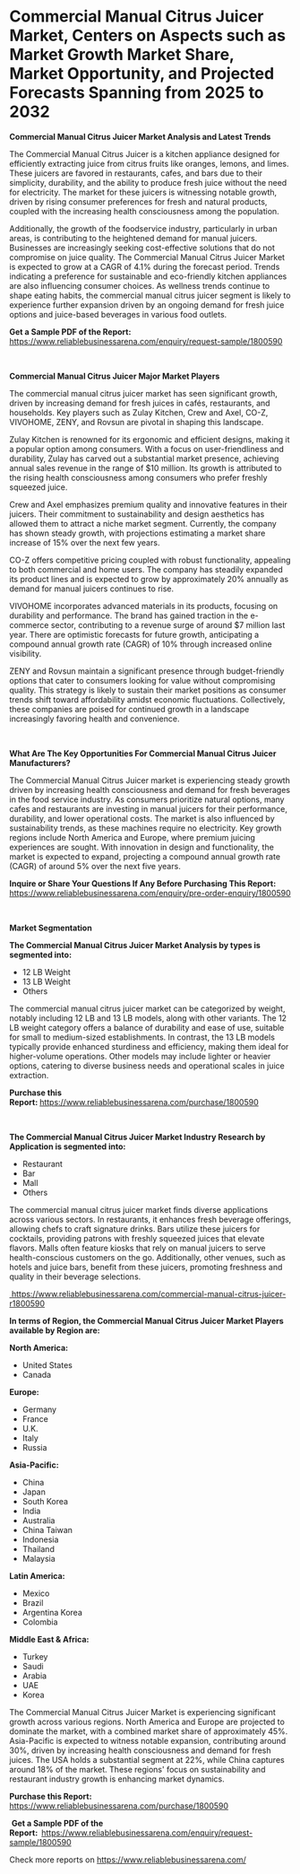 <p><h1>Commercial Manual Citrus Juicer Market, Centers on Aspects such as Market Growth Market Share, Market Opportunity, and Projected Forecasts Spanning from 2025 to 2032</h1></p><p><strong>Commercial Manual Citrus Juicer Market Analysis and Latest Trends</strong></p>
<p><p>The Commercial Manual Citrus Juicer is a kitchen appliance designed for efficiently extracting juice from citrus fruits like oranges, lemons, and limes. These juicers are favored in restaurants, cafes, and bars due to their simplicity, durability, and the ability to produce fresh juice without the need for electricity. The market for these juicers is witnessing notable growth, driven by rising consumer preferences for fresh and natural products, coupled with the increasing health consciousness among the population. </p><p>Additionally, the growth of the foodservice industry, particularly in urban areas, is contributing to the heightened demand for manual juicers. Businesses are increasingly seeking cost-effective solutions that do not compromise on juice quality. The Commercial Manual Citrus Juicer Market is expected to grow at a CAGR of 4.1% during the forecast period. Trends indicating a preference for sustainable and eco-friendly kitchen appliances are also influencing consumer choices. As wellness trends continue to shape eating habits, the commercial manual citrus juicer segment is likely to experience further expansion driven by an ongoing demand for fresh juice options and juice-based beverages in various food outlets.</p></p>
<p><strong>Get a Sample PDF of the Report:&nbsp;</strong> <a href="https://www.reliablebusinessarena.com/enquiry/request-sample/1800590?utm_campaign=2288&utm_medium=2&utm_source=Github&utm_content=ia&utm_term=19022025&utm_id=commercial-manual-citrus-juicer">https://www.reliablebusinessarena.com/enquiry/request-sample/1800590</a></p>
<p>&nbsp;</p>
<p><strong>Commercial Manual Citrus Juicer Major Market Players</strong></p>
<p><p>The commercial manual citrus juicer market has seen significant growth, driven by increasing demand for fresh juices in cafés, restaurants, and households. Key players such as Zulay Kitchen, Crew and Axel, CO-Z, VIVOHOME, ZENY, and Rovsun are pivotal in shaping this landscape.</p><p>Zulay Kitchen is renowned for its ergonomic and efficient designs, making it a popular option among consumers. With a focus on user-friendliness and durability, Zulay has carved out a substantial market presence, achieving annual sales revenue in the range of $10 million. Its growth is attributed to the rising health consciousness among consumers who prefer freshly squeezed juice.</p><p>Crew and Axel emphasizes premium quality and innovative features in their juicers. Their commitment to sustainability and design aesthetics has allowed them to attract a niche market segment. Currently, the company has shown steady growth, with projections estimating a market share increase of 15% over the next few years.</p><p>CO-Z offers competitive pricing coupled with robust functionality, appealing to both commercial and home users. The company has steadily expanded its product lines and is expected to grow by approximately 20% annually as demand for manual juicers continues to rise.</p><p>VIVOHOME incorporates advanced materials in its products, focusing on durability and performance. The brand has gained traction in the e-commerce sector, contributing to a revenue surge of around $7 million last year. There are optimistic forecasts for future growth, anticipating a compound annual growth rate (CAGR) of 10% through increased online visibility.</p><p>ZENY and Rovsun maintain a significant presence through budget-friendly options that cater to consumers looking for value without compromising quality. This strategy is likely to sustain their market positions as consumer trends shift toward affordability amidst economic fluctuations. Collectively, these companies are poised for continued growth in a landscape increasingly favoring health and convenience.</p></p>
<p>&nbsp;</p>
<p><strong>What Are The Key Opportunities For Commercial Manual Citrus Juicer Manufacturers?</strong></p>
<p><p>The Commercial Manual Citrus Juicer market is experiencing steady growth driven by increasing health consciousness and demand for fresh beverages in the food service industry. As consumers prioritize natural options, many cafes and restaurants are investing in manual juicers for their performance, durability, and lower operational costs. The market is also influenced by sustainability trends, as these machines require no electricity. Key growth regions include North America and Europe, where premium juicing experiences are sought. With innovation in design and functionality, the market is expected to expand, projecting a compound annual growth rate (CAGR) of around 5% over the next five years.</p></p>
<p><strong>Inquire or Share Your Questions If Any Before Purchasing This Report:</strong> <a href="https://www.reliablebusinessarena.com/enquiry/pre-order-enquiry/1800590?utm_campaign=2288&utm_medium=2&utm_source=Github&utm_content=ia&utm_term=19022025&utm_id=commercial-manual-citrus-juicer">https://www.reliablebusinessarena.com/enquiry/pre-order-enquiry/1800590</a></p>
<p>&nbsp;</p>
<p><strong>Market Segmentation</strong></p>
<p><strong>The Commercial Manual Citrus Juicer Market Analysis by types is segmented into:</strong></p>
<p><ul><li>12 LB Weight</li><li>13 LB Weight</li><li>Others</li></ul></p>
<p><p>The commercial manual citrus juicer market can be categorized by weight, notably including 12 LB and 13 LB models, along with other variants. The 12 LB weight category offers a balance of durability and ease of use, suitable for small to medium-sized establishments. In contrast, the 13 LB models typically provide enhanced sturdiness and efficiency, making them ideal for higher-volume operations. Other models may include lighter or heavier options, catering to diverse business needs and operational scales in juice extraction.</p></p>
<p><strong>Purchase this Report:&nbsp;</strong><a href="https://www.reliablebusinessarena.com/purchase/1800590?utm_campaign=2288&utm_medium=2&utm_source=Github&utm_content=ia&utm_term=19022025&utm_id=commercial-manual-citrus-juicer">https://www.reliablebusinessarena.com/purchase/1800590</a></p>
<p>&nbsp;</p>
<p><strong>The Commercial Manual Citrus Juicer Market Industry Research by Application is segmented into:</strong></p>
<p><ul><li>Restaurant</li><li>Bar</li><li>Mall</li><li>Others</li></ul></p>
<p><p>The commercial manual citrus juicer market finds diverse applications across various sectors. In restaurants, it enhances fresh beverage offerings, allowing chefs to craft signature drinks. Bars utilize these juicers for cocktails, providing patrons with freshly squeezed juices that elevate flavors. Malls often feature kiosks that rely on manual juicers to serve health-conscious customers on the go. Additionally, other venues, such as hotels and juice bars, benefit from these juicers, promoting freshness and quality in their beverage selections.</p></p>
<p><a href="https://www.reliablebusinessarena.com/commercial-manual-citrus-juicer-r1800590?utm_campaign=2288&utm_medium=2&utm_source=Github&utm_content=ia&utm_term=19022025&utm_id=commercial-manual-citrus-juicer">&nbsp;https://www.reliablebusinessarena.com/commercial-manual-citrus-juicer-r1800590</a></p>
<p><strong>In terms of Region, the Commercial Manual Citrus Juicer Market Players available by Region are:</strong></p>
<p>
    <p> <strong> North America: </strong>
        <ul>
            <li>United States</li>
            <li>Canada</li>
        </ul>
        </p> 
    <p> <strong> Europe: </strong>
        <ul>
            <li>Germany</li>
            <li>France</li>
            <li>U.K.</li>
            <li>Italy</li>
            <li>Russia</li>
        </ul>
        </p> 
    <p> <strong> Asia-Pacific: </strong>
        <ul>
            <li>China</li>
            <li>Japan</li>
            <li>South Korea</li>
            <li>India</li>
            <li>Australia</li>
            <li>China Taiwan</li>
            <li>Indonesia</li>
            <li>Thailand</li>
            <li>Malaysia</li>
        </ul>
        </p> 
    <p> <strong> Latin America: </strong>
        <ul>
            <li>Mexico</li>
            <li>Brazil</li>
            <li>Argentina Korea</li>
            <li>Colombia</li>
        </ul>
        </p> 
    <p> <strong> Middle East & Africa: </strong>
        <ul>
            <li>Turkey</li>
            <li>Saudi</li>
            <li>Arabia</li>
            <li>UAE</li>
            <li>Korea</li>
        </ul>
    </p>
    </p>
<p><p>The Commercial Manual Citrus Juicer Market is experiencing significant growth across various regions. North America and Europe are projected to dominate the market, with a combined market share of approximately 45%. Asia-Pacific is expected to witness notable expansion, contributing around 30%, driven by increasing health consciousness and demand for fresh juices. The USA holds a substantial segment at 22%, while China captures around 18% of the market. These regions' focus on sustainability and restaurant industry growth is enhancing market dynamics.</p></p>
<p><strong>Purchase this Report: </strong><a href="https://www.reliablebusinessarena.com/purchase/1800590?utm_campaign=2288&utm_medium=2&utm_source=Github&utm_content=ia&utm_term=19022025&utm_id=commercial-manual-citrus-juicer">https://www.reliablebusinessarena.com/purchase/1800590</a></p>
<p>&nbsp;<strong>Get a Sample PDF of the Report:&nbsp;&nbsp;</strong><a href="https://www.reliablebusinessarena.com/enquiry/request-sample/1800590?utm_campaign=2288&utm_medium=2&utm_source=Github&utm_content=ia&utm_term=19022025&utm_id=commercial-manual-citrus-juicer">https://www.reliablebusinessarena.com/enquiry/request-sample/1800590</a></p>
<p><strong></strong></p>
<p>Check more reports on <a href="https://www.reliablebusinessarena.com/?utm_campaign=2288&utm_medium=2&utm_source=Github&utm_content=ia&utm_term=19022025&utm_id=commercial-manual-citrus-juicer">https://www.reliablebusinessarena.com/</a></p>